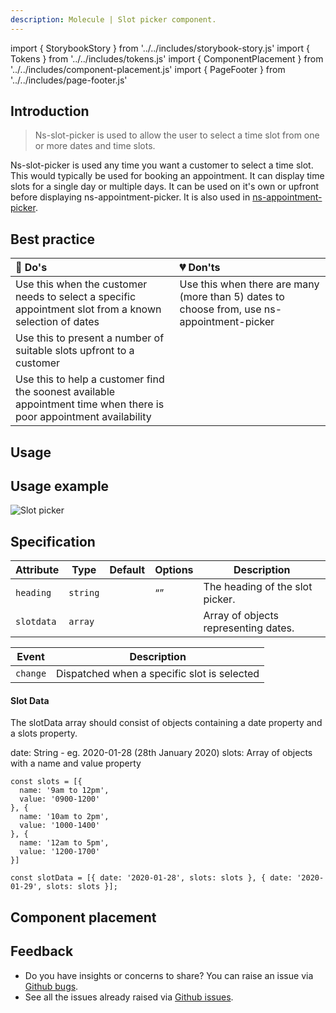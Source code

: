 ```yaml
---
description: Molecule | Slot picker component.
---
```


import { StorybookStory } from '../../includes/storybook-story.js'
import { Tokens } from '../../includes/tokens.js'
import { ComponentPlacement } from '../../includes/component-placement.js'
import { PageFooter } from '../../includes/page-footer.js'

## Introduction

> Ns-slot-picker is used to allow the user to select a time slot from one or more dates and time slots.

Ns-slot-picker is used any time you want a customer to select a time slot. This would typically be used for booking an appointment. It can display time slots for a single day or multiple days. It can be used on it's own or upfront before displaying ns-appointment-picker. It is also used in [ns-appointment-picker](components/ns-appointment-picker.md).

## Best practice

| 💚 Do's | 💔 Don'ts |
| :--- | :--- |
| Use this when the customer needs to select a specific appointment slot from a known selection of dates | Use this when there are many (more than 5) dates to choose from, use ns-appointment-picker |
| Use this to present a number of suitable slots upfront to a customer |  |
| Use this to help a customer find the soonest available appointment time when there is poor appointment availability |  |

## Usage

<StorybookStory story="components-ns-slot-picker--standard"></StorybookStory>

## Usage example 

![Slot picker](https://user-images.githubusercontent.com/3082819/98025907-3b625500-1e02-11eb-8297-9be9525629ff.png)

## Specification

| Attribute      | Type      | Default   | Options | Description |
|----------------|-----------|-----------|---------|-----------|
| `heading` | `string`  |   |  “” | The heading of the slot picker.
| `slotdata` | `array`  |   |           | Array of objects representing dates.

| Event      | Description |
|----------|------------|
| `change` | Dispatched when a specific slot is selected

#### Slot Data

The slotData array should consist of objects containing a date property and a slots property.

date: String - eg. 2020-01-28 (28th January 2020)
slots: Array of objects with a name and value property 

```
const slots = [{
  name: '9am to 12pm',
  value: '0900-1200'
}, {
  name: '10am to 2pm',
  value: '1000-1400'
}, {
  name: '12am to 5pm',
  value: '1200-1700'
}]

const slotData = [{ date: '2020-01-28', slots: slots }, { date: '2020-01-29', slots: slots }];

```

## Component placement

<ComponentPlacement component="ns-slot-picker" parentComponents="ns-form,ns-fieldset"></ComponentPlacement>

<Tokens component="slot-picker"></Tokens>

## Feedback

* Do you have insights or concerns to share? You can raise an issue via [Github bugs](https://github.com/ConnectedHomes/nucleus/issues/new?assignees=&labels=Bug&template=a--bug-report.md&title=[bug]%20[ns-slot-picker]).
* See all the issues already raised via [Github issues](https://github.com/connectedHomes/nucleus/issues?utf8=%E2%9C%93&q=is%3Aopen+is%3Aissue+label%3ABug+[ns-slot-picker]).

<PageFooter></PageFooter>
